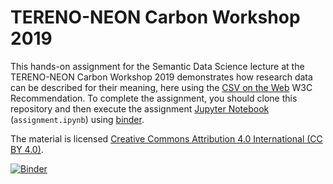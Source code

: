 # TERENO-NEON Carbon Workshop 2019

This hands-on assignment for the Semantic Data Science lecture at the TERENO-NEON Carbon Workshop 2019 demonstrates how research data can be described for their meaning, here using the [CSV on the Web](https://www.w3.org/TR/2015/REC-tabular-data-model-20151217/) W3C Recommendation. To complete the assignment, you should clone this repository and then execute the assignment [Jupyter Notebook](https://jupyter.org/) (`assignment.ipynb`) using [binder](https://mybinder.org).

The material is licensed [Creative Commons Attribution 4.0 International (CC BY 4.0)](https://creativecommons.org/licenses/by/4.0/).

[![Binder](https://mybinder.org/badge_logo.svg)](https://mybinder.org/v2/gh/markusstocker/carbon-workshop/master?urlpath=lab)

